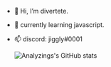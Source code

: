 - 👋 Hi, I’m divertete.
- 🌱 currently learning javascript.
- 📫 discord: jiggly#0001

  ![Analyzings's GitHub stats](https://github-readme-stats.vercel.app/api?username=Analyzings&show_icons=true&theme=dark)
